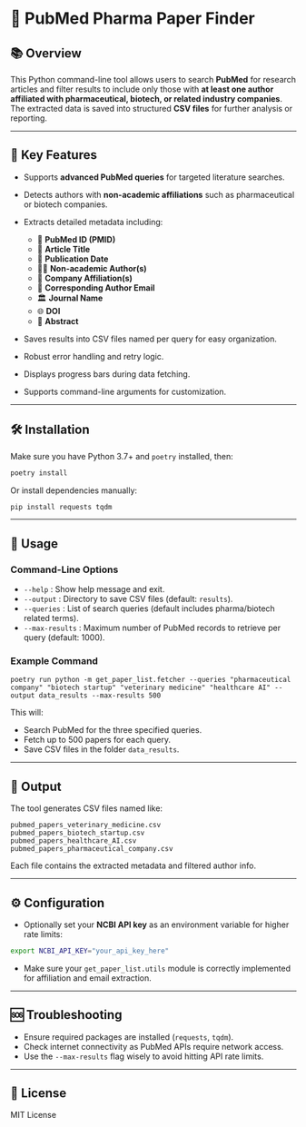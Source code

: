 # 🔬 PubMed Pharma Paper Finder

## 📚 Overview

This Python command-line tool allows users to search **PubMed** for research articles and filter results to include only those with **at least one author affiliated with pharmaceutical, biotech, or related industry companies**. The extracted data is saved into structured **CSV files** for further analysis or reporting.

---

## 🚀 Key Features

* Supports **advanced PubMed queries** for targeted literature searches.
* Detects authors with **non-academic affiliations** such as pharmaceutical or biotech companies.
* Extracts detailed metadata including:

  * 🔖 **PubMed ID (PMID)**
  * 📰 **Article Title**
  * 📅 **Publication Date**
  * 👩‍💼 **Non-academic Author(s)**
  * 🏢 **Company Affiliation(s)**
  * 📧 **Corresponding Author Email**
  * 🏛️ **Journal Name**
  * 🌐 **DOI**
  * 📝 **Abstract**
* Saves results into CSV files named per query for easy organization.
* Robust error handling and retry logic.
* Displays progress bars during data fetching.
* Supports command-line arguments for customization.

---

## 🛠️ Installation

Make sure you have Python 3.7+ and `poetry` installed, then:

```bash
poetry install
```

Or install dependencies manually:

```bash
pip install requests tqdm
```

---

## 🎯 Usage

### Command-Line Options

* `--help` : Show help message and exit.
* `--output` : Directory to save CSV files (default: `results`).
* `--queries` : List of search queries (default includes pharma/biotech related terms).
* `--max-results` : Maximum number of PubMed records to retrieve per query (default: 1000).

### Example Command

```
poetry run python -m get_paper_list.fetcher --queries "pharmaceutical company" "biotech startup" "veterinary medicine" "healthcare AI" --output data_results --max-results 500

```

This will:

* Search PubMed for the three specified queries.
* Fetch up to 500 papers for each query.
* Save CSV files in the folder `data_results`.

---

## 📂 Output

The tool generates CSV files named like:

```
pubmed_papers_veterinary_medicine.csv
pubmed_papers_biotech_startup.csv
pubmed_papers_healthcare_AI.csv
pubmed_papers_pharmaceutical_company.csv
```

Each file contains the extracted metadata and filtered author info.

---

## ⚙️ Configuration

* Optionally set your **NCBI API key** as an environment variable for higher rate limits:

```bash
export NCBI_API_KEY="your_api_key_here"
```

* Make sure your `get_paper_list.utils` module is correctly implemented for affiliation and email extraction.

---

## 🆘 Troubleshooting

* Ensure required packages are installed (`requests`, `tqdm`).
* Check internet connectivity as PubMed APIs require network access.
* Use the `--max-results` flag wisely to avoid hitting API rate limits.

---

## 📄 License

MIT License
